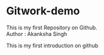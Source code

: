 # Gitwork-demo
This is my  first Repository on Github.
<br>
Author : Akanksha Singh
<p> This is my first introduction on github  </p>
